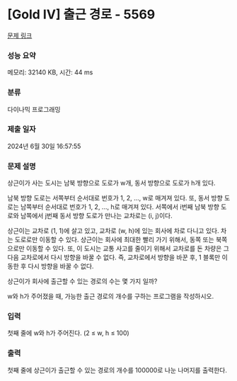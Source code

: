 # [Gold IV] 출근 경로 - 5569 

[문제 링크](https://www.acmicpc.net/problem/5569) 

### 성능 요약

메모리: 32140 KB, 시간: 44 ms

### 분류

다이나믹 프로그래밍

### 제출 일자

2024년 6월 30일 16:57:55

### 문제 설명

<p>상근이가 사는 도시는 남북 방향으로 도로가 w개, 동서 방향으로 도로가 h개 있다. </p>

<p>남북 방향 도로는 서쪽부터 순서대로 번호가 1, 2, ..., w로 매겨져 있다. 또, 동서 방향 도로는 남쪽부터 순서대로 번호가 1, 2, ..., h로 매겨져 있다. 서쪽에서 i번째 남북 방향 도로와 남쪽에서 j번째 동서 방향 도로가 만나는 교차로는 (i, j)이다.</p>

<p>상근이는 교차로 (1, 1)에 살고 있고, 교차로 (w, h)에 있는 회사에 차로 다니고 있다. 차는 도로로만 이동할 수 있다. 상근이는 회사에 최대한 빨리 가기 위해서, 동쪽 또는 북쪽으로만 이동할 수 있다. 또, 이 도시는 교통 사고를 줄이기 위해서 교차로를 돈 차량은 그 다음 교차로에서 다시 방향을 바꿀 수 없다. 즉, 교차로에서 방향을 바꾼 후, 1 블록만 이동한 후 다시 방향을 바꿀 수 없다.</p>

<p>상근이가 회사에 출근할 수 있는 경로의 수는 몇 가지 일까?</p>

<p>w와 h가 주어졌을 때, 가능한 출근 경로의 개수를 구하는 프로그램을 작성하시오.</p>

### 입력 

 <p>첫째 줄에 w와 h가 주어진다. (2 ≤ w, h ≤ 100)</p>

### 출력 

 <p>첫째 줄에 상근이가 출근할 수 있는 경로의 개수를 100000로 나눈 나머지를 출력한다.</p>

